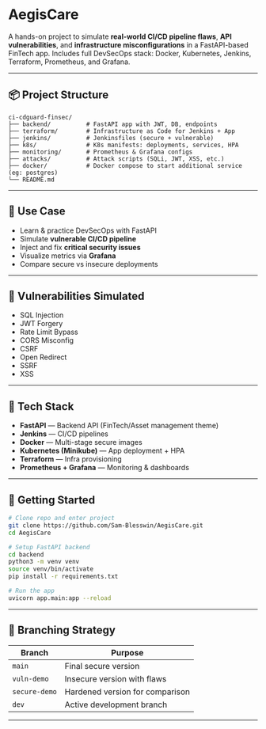 # AegisCare

A hands-on project to simulate **real-world CI/CD pipeline flaws**, **API vulnerabilities**, and **infrastructure misconfigurations** in a FastAPI-based FinTech app. Includes full DevSecOps stack: Docker, Kubernetes, Jenkins, Terraform, Prometheus, and Grafana.

---

## 📦 Project Structure

```
ci-cdguard-finsec/
├── backend/          # FastAPI app with JWT, DB, endpoints
├── terraform/        # Infrastructure as Code for Jenkins + App
├── jenkins/          # Jenkinsfiles (secure + vulnerable)
├── k8s/              # K8s manifests: deployments, services, HPA
├── monitoring/       # Prometheus & Grafana configs
├── attacks/          # Attack scripts (SQLi, JWT, XSS, etc.)
├── docker/           # Docker compose to start additional service (eg: postgres)
└── README.md
```

---

## 🎯 Use Case

- Learn & practice DevSecOps with FastAPI
- Simulate **vulnerable CI/CD pipeline**
- Inject and fix **critical security issues**
- Visualize metrics via **Grafana**
- Compare secure vs insecure deployments

---

## 🧪 Vulnerabilities Simulated

- SQL Injection
- JWT Forgery
- Rate Limit Bypass
- CORS Misconfig
- CSRF
- Open Redirect
- SSRF
- XSS

---

## 🔐 Tech Stack

- **FastAPI** — Backend API (FinTech/Asset management theme)
- **Jenkins** — CI/CD pipelines
- **Docker** — Multi-stage secure images
- **Kubernetes (Minikube)** — App deployment + HPA
- **Terraform** — Infra provisioning
- **Prometheus + Grafana** — Monitoring & dashboards

---

## 🚀 Getting Started

```bash
# Clone repo and enter project
git clone https://github.com/Sam-Blesswin/AegisCare.git
cd AegisCare

# Setup FastAPI backend
cd backend
python3 -m venv venv
source venv/bin/activate
pip install -r requirements.txt

# Run the app
uvicorn app.main:app --reload
```

---

## 📌 Branching Strategy

| Branch       | Purpose                            |
|--------------|------------------------------------|
| `main`       | Final secure version               |
| `vuln-demo`  | Insecure version with flaws        |
| `secure-demo`| Hardened version for comparison    |
| `dev`        | Active development branch          |

---